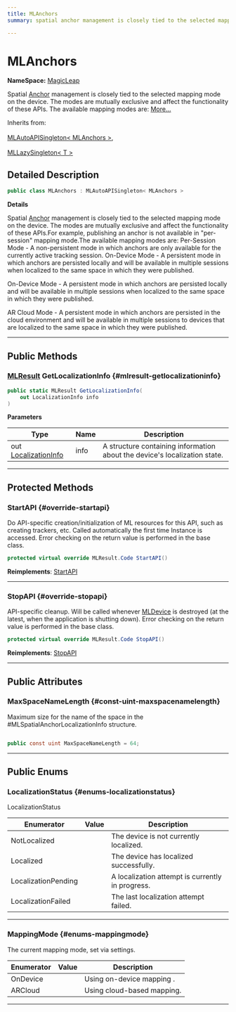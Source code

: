 ```yaml
---
title: MLAnchors
summary: spatial anchor management is closely tied to the selected mapping mode on the device. the modes are mutually exclusive and affect the functionality of these apis. the available mapping modes are 

---
```


# MLAnchors



**NameSpace:** 
[MagicLeap](/versioned_docs/version-14-Jun-2023/unity-api/api/UnityEngine.XR.MagicLeap/UnityEngine.XR.MagicLeap.md) 


Spatial [Anchor](/versioned_docs/version-14-Jun-2023/unity-api/api/UnityEngine.XR.MagicLeap/MLAnchors/UnityEngine.XR.MagicLeap.MLAnchors.Anchor.md) management is closely tied to the selected mapping mode on the device. The modes are mutually exclusive and affect the functionality of these APIs. The available mapping modes are:   [More...](#detailed-description)  


Inherits from: <br></br>[MLAutoAPISingleton< MLAnchors >](/versioned_docs/version-14-Jun-2023/unity-api/api/UnityEngine.XR.MagicLeap/UnityEngine.XR.MagicLeap.MLAutoAPISingleton.md),<br></br>[MLLazySingleton< T >](/versioned_docs/version-14-Jun-2023/unity-api/api/UnityEngine.XR.MagicLeap/UnityEngine.XR.MagicLeap.MLLazySingleton.md)



## Detailed Description

```csharp
public class MLAnchors : MLAutoAPISingleton< MLAnchors > 
```


**Details**

Spatial [Anchor](/versioned_docs/version-14-Jun-2023/unity-api/api/UnityEngine.XR.MagicLeap/MLAnchors/UnityEngine.XR.MagicLeap.MLAnchors.Anchor.md) management is closely tied to the selected mapping mode on the device. The modes are mutually exclusive and affect the functionality of these APIs.For example, publishing an anchor is not available in "per-session" mapping mode.The available mapping modes are: Per-Session Mode - A non-persistent mode in which anchors are only available for the currently active tracking session. On-Device Mode - A persistent mode in which anchors are persisted locally and will be available in multiple sessions when localized to the same space in which they were published. 

On-Device Mode - A persistent mode in which anchors are persisted locally and will be available in multiple sessions when localized to the same space in which they were published.

AR Cloud Mode - A persistent mode in which anchors are persisted in the cloud environment and will be available in multiple sessions to devices that are localized to the same space in which they were published.





-----------



## Public Methods

### [MLResult](/versioned_docs/version-14-Jun-2023/unity-api/api/UnityEngine.XR.MagicLeap/UnityEngine.XR.MagicLeap.MLResult.md) GetLocalizationInfo {#mlresult-getlocalizationinfo}

```csharp
public static MLResult GetLocalizationInfo(
    out LocalizationInfo info
)
```


**Parameters**

| Type | Name  | Description  | 
|--|--|--|
| out [LocalizationInfo](/versioned_docs/version-14-Jun-2023/unity-api/api/UnityEngine.XR.MagicLeap/MLAnchors/UnityEngine.XR.MagicLeap.MLAnchors.LocalizationInfo.md) |info|A structure containing information about the device's localization state. |






-----------

## Protected Methods

### StartAPI {#override-startapi}

Do API-specific creation/initialization of ML resources for this API, such as creating trackers, etc. Called automatically the first time  Instance  is accessed. Error checking on the return value is performed in the base class. 

```csharp
protected virtual override MLResult.Code StartAPI()
```




**Reimplements**: [StartAPI](/versioned_docs/version-14-Jun-2023/unity-api/api/UnityEngine.XR.MagicLeap/UnityEngine.XR.MagicLeap.MLAutoAPISingleton.md#abstract-startapi)



-----------

### StopAPI {#override-stopapi}

API-specific cleanup. Will be called whenever [MLDevice](/versioned_docs/version-14-Jun-2023/unity-api/api/UnityEngine.XR.MagicLeap/UnityEngine.XR.MagicLeap.MLDevice.md) is destroyed (at the latest, when the application is shutting down). Error checking on the return value is performed in the base class. 

```csharp
protected virtual override MLResult.Code StopAPI()
```




**Reimplements**: [StopAPI](/versioned_docs/version-14-Jun-2023/unity-api/api/UnityEngine.XR.MagicLeap/UnityEngine.XR.MagicLeap.MLAutoAPISingleton.md#abstract-stopapi)



-----------

## Public Attributes

### MaxSpaceNameLength {#const-uint-maxspacenamelength}

Maximum size for the name of the space in the #MLSpatialAnchorLocalizationInfo structure. 

```csharp

public const uint MaxSpaceNameLength = 64;

```






-----------

## Public Enums

### LocalizationStatus {#enums-localizationstatus}

LocalizationStatus 

| Enumerator | Value | Description |
| ---------- | ----- | ----------- |
| NotLocalized | | The device is not currently localized.   |
| Localized | | The device has localized successfully.   |
| LocalizationPending | | A localization attempt is currently in progress.   |
| LocalizationFailed | | The last localization attempt failed.   |








-----------

### MappingMode {#enums-mappingmode}

The current mapping mode, set via settings. 

| Enumerator | Value | Description |
| ---------- | ----- | ----------- |
| OnDevice | | Using on-device mapping .   |
| ARCloud | | Using cloud-based mapping.   |








-----------


